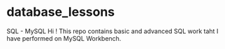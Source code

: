 # database_lessons
SQL - MySQL
Hi ! This repo contains basic and advanced SQL work taht I have performed on MySQL Workbench.
